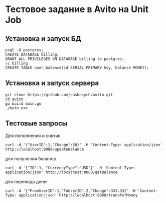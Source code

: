 # Тестовое задание в Avito на Unit Job
## Установка и запуск БД
```
psql -U postgres;
CREATE DATABASE billing;
GRANT ALL PRIVILEGES ON DATABASE billing to postgres;
\c billing
CREATE TABLE user_balance(id SERIAL PRIMARY key, balance MONEY);
```
## Установка и запуск сервера
```
git clone https://github.com/sashasych/avito.git
cd avito
go build main.go
./main.exe
```
## Тестовые запросы
Для пополнения и снятия
```
curl -d '{"UserID":1,"Change":50}' -H 'Content-Type: application/json' http://localhost:8080/updateBalance
```
для получения баланса
```
curl -d '{"ID":1, "CurrencyType":"USD"}' -H 'Content-Type: application/json' http://localhost:8080/getBalance
```
для перевода денег
```
curl -d '{"FromUserID":1,"ToUserID":2,"Change":333.33}' -H 'Content-Type: application/json' http://localhost:8080/transferMoney
```
